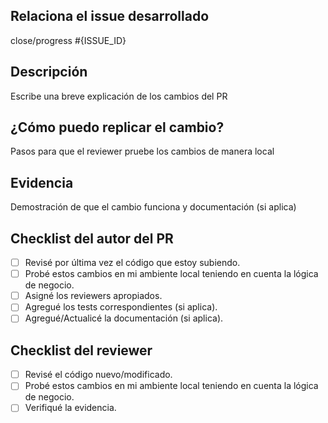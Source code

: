 ## Relaciona el issue desarrollado

close/progress #{ISSUE_ID}

## Descripción

Escribe una breve explicación de los cambios del PR

## ¿Cómo puedo replicar el cambio?

Pasos para que el reviewer pruebe los cambios de manera local

## Evidencia

Demostración de que el cambio funciona y documentación (si aplica)

## Checklist del autor del PR

- [ ] Revisé por última vez el código que estoy subiendo.
- [ ] Probé estos cambios en mi ambiente local teniendo en cuenta la lógica de negocio.
- [ ] Asigné los reviewers apropiados.
- [ ] Agregué los tests correspondientes (si aplica).
- [ ] Agregué/Actualicé la documentación (si aplica).

## Checklist del reviewer

- [ ] Revisé el código nuevo/modificado.
- [ ] Probé estos cambios en mi ambiente local teniendo en cuenta la lógica de negocio.
- [ ] Verifiqué la evidencia.
